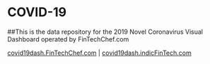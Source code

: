 # COVID-19
##This is the data repository for the 2019 Novel Coronavirus Visual Dashboard operated by FinTechChef.com

[covid19dash.FinTechChef.com](https://covid19dash.FinTechChef.com) | [covid19dash.indicFinTech.com](https://covid19dash.indicFinTech.com)

